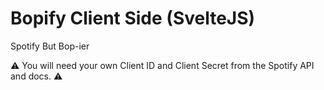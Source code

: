 # Bopify Client Side (SvelteJS)

Spotify But Bop-ier

⚠️ You will need your own Client ID and Client Secret from the Spotify API and docs. ⚠️
